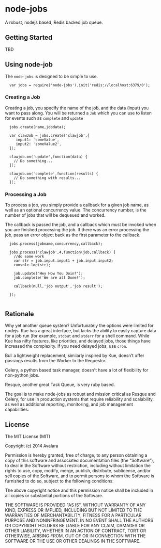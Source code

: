 # node-jobs

A robust, nodejs based, Redis backed job queue.

## Getting Started

TBD 

## Using node-job

The `node-jobs` is designed to be simple to use.

```
  var jobs = require('node-jobs').init('redis://localhost:6379/0');
```

### Creating a Job

Creating a job, you specify the name of the job, and the data (input) you want to pass along. You will be returned a `Job` which you can use to listen for events such as `complete` and `update` 

```
  jobs.create(name,jobdata);

  var clawJob = jobs.create('clawjob',{
     input1: 'someValue',
     input2: 'someValue2',
  });
  
  clawjob.on('update',function(data) { 
    // Do something...
  });
  
  clawjob.on('complete',function(results) {
    // Do something with results...
  });

```

### Processing a Job

To process a job, you simply provide a callback for a given job name, as well as an optional concurrency value. The concurrency number, is the number of jobs that will be dequeued and worked.

The callback is passed the job, and a callback which must be invoked when you are finished processing the job. If there was an error processing the job, pass an error object back as the first parameter to the callback.

```
  jobs.process(jobname,concurrency,callback);
  
  jobs.process('clawjob',4,function(job,callback) {
    //do some work
    var str = job.input.input1 + job.input.input2;
    console.log(str);
    
    job.update('Hey How You Doin?');
    job.complete('We are all Done!');
    
    callback(null,'job output','job result');
  
  });
  
```

## Rationale

Why yet another queue system? Unfortunately the options were limited for nodejs. Kue has a great interface, but lacks the ability to easily capture data for  a job run (for example, `stdout` and `stderr` for a shell command. While Kue has nifty features, like priorities, and delayed jobs, those things have increased the complexity. If you need delayed jobs, use `cron`.

Bull a lightweight replacement, similarly inspired by Kue, doesn't offer passings results from the Worker to the Requestor.

Celery, a python based task manager, doesn't have a lot of flexibility for non-python jobs.

Resque, another great Task Queue, is very ruby based.

The goal is to make node-jobs as robust and mission critical as Resque and Celery, for use in production systems that require reliability and scalability, as well as additional reporting, monitoring, and job management capabilities.

## License

The MIT License (MIT)

Copyright (c) 2014 Avalara

Permission is hereby granted, free of charge, to any person obtaining a copy
of this software and associated documentation files (the "Software"), to deal
in the Software without restriction, including without limitation the rights
to use, copy, modify, merge, publish, distribute, sublicense, and/or sell
copies of the Software, and to permit persons to whom the Software is
furnished to do so, subject to the following conditions:

The above copyright notice and this permission notice shall be included in
all copies or substantial portions of the Software.

THE SOFTWARE IS PROVIDED "AS IS", WITHOUT WARRANTY OF ANY KIND, EXPRESS OR
IMPLIED, INCLUDING BUT NOT LIMITED TO THE WARRANTIES OF MERCHANTABILITY,
FITNESS FOR A PARTICULAR PURPOSE AND NONINFRINGEMENT. IN NO EVENT SHALL THE
AUTHORS OR COPYRIGHT HOLDERS BE LIABLE FOR ANY CLAIM, DAMAGES OR OTHER
LIABILITY, WHETHER IN AN ACTION OF CONTRACT, TORT OR OTHERWISE, ARISING FROM,
OUT OF OR IN CONNECTION WITH THE SOFTWARE OR THE USE OR OTHER DEALINGS IN
THE SOFTWARE.
